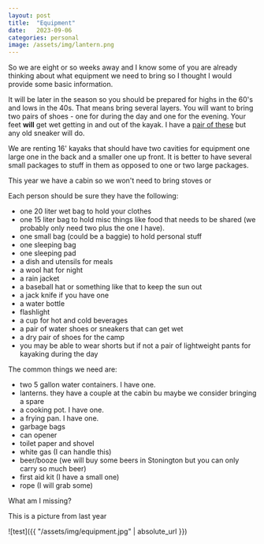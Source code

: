 ```yaml
---
layout: post
title:  "Equipment"
date:   2023-09-06
categories: personal
image: /assets/img/lantern.png
---
```

So we are eight or so weeks away and I know some of you are already thinking about what equipment we need to bring so I thought I would provide some basic information.

It will be later in the season so you should be prepared for highs in the 60's and lows in the 40s. That means bring several layers. You will want to bring two pairs of shoes - one for during the day and one for the evening. Your feet **will** get wet getting in and out of the kayak. I have a [pair of these](https://www.rei.com/product/164638/astral-brewer-20-water-shoes-mens?CAWELAID=120217890014430780&CAGPSPN=pla&CAAGID=104551579641&CATCI=pla-451643129702&cm_mmc=PLA_Google%7C21700000001700551_1646380020%7C92700053581104925%7CTOF%7C71700000066681446&gclsrc=ds&gclsrc=ds) but any old sneaker will do.

We are renting 16' kayaks that should have two cavities for equipment one large one in the back and a smaller one up front. It is better to have several small packages to stuff in them as opposed to one or two large packages.

This year we have a cabin so we won't need to bring stoves or

Each person should be sure they have the following:
- one 20 liter wet bag to hold your clothes
- one 15 liter bag to hold misc things like food that needs to be shared (we probably only need two plus the one I have).
- one small bag (could be a baggie) to hold personal stuff
- one sleeping bag
- one sleeping pad
- a dish and utensils for meals
- a wool hat for night
- a rain jacket
- a baseball hat or something like that to keep the sun out
- a jack knife if you have one
- a water bottle
- flashlight
- a cup for hot and cold beverages
- a pair of water shoes or sneakers that can get wet
- a dry pair of shoes for the camp
- you may be able to wear shorts but if not a pair of lightweight pants for kayaking during the day

The common things we need are:
- two 5 gallon water containers. I have one.
- lanterns. they have a couple at the cabin bu maybe we consider bringing a spare
- a cooking pot. I have one.
- a frying pan. I have one.
- garbage bags
- can opener
- toilet paper and shovel
- white gas (I can handle this)
- beer/booze (we will buy some beers in Stonington but you can only carry so much beer)
- first aid kit (I have a small one)
- rope (I will grab some)

What am I missing?

This is a picture from last year

![test]({{ "/assets/img/equipment.jpg" | absolute_url }})

